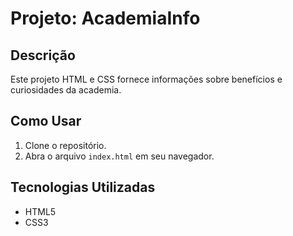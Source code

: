 # Projeto: AcademiaInfo

## Descrição
Este projeto HTML e CSS fornece informações sobre benefícios e curiosidades da academia.

## Como Usar
1. Clone o repositório.
2. Abra o arquivo `index.html` em seu navegador.

## Tecnologias Utilizadas
- HTML5
- CSS3
